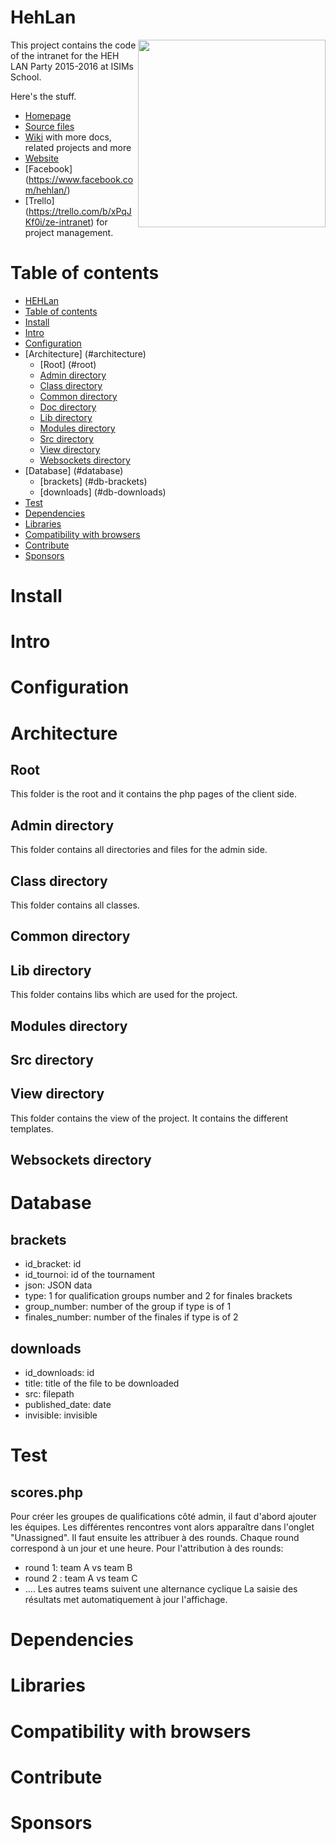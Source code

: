 HehLan
======

<img src="https://raw.github.com/HehLan/Intranet-5.0/master/logoheh.png" align="right" width="300px" />

This project contains the code of the intranet for the HEH LAN Party 2015-2016 at ISIMs School.


Here's the stuff.

- [Homepage](https://github.com/HehLan)
- [Source files](https://github.com/HehLan/Intranet-5.0)
- [Wiki]() with more docs, related projects and more
- [Website](http://www.hehlan.be/)
- [Facebook] (https://www.facebook.com/hehlan/)
- [Trello] (https://trello.com/b/xPqJKf0i/ze-intranet) for project management.


Table of contents
=================

- [HEHLan](#HehLan)
- [Table of contents](#table-of-contents)
- [Install](#install)
- [Intro](#intro)
- [Configuration](#configuration)
- [Architecture] (#architecture)
    - [Root] (#root)
    - [Admin directory](#admin-directory)
    - [Class directory](#class-directory)
    - [Common directory](#common-directory)
    - [Doc directory](#doc-directory)
    - [Lib directory](#lib-directory)
    - [Modules directory](#modules-directory)
    - [Src directory](#src-directory)
    - [View directory](#view-directory)
    - [Websockets directory](#websockets-directory)
- [Database] (#database)
    - [brackets] (#db-brackets)
    - [downloads] (#db-downloads)
- [Test](#test)
- [Dependencies](#dependencies)
- [Libraries](#libraries)
- [Compatibility with browsers](#compatibility-with-browsers)
- [Contribute](#contribute)
- [Sponsors](#sponsors)


Install
=======



Intro
=====


Configuration
=============


Architecture
============

Root
----

This folder is the root and it contains the php pages of the client side.

Admin directory
---------------

This folder contains all directories and files for the admin side.

Class directory
---------------

This folder contains all classes.

Common directory
----------------


Lib directory
-------------

This folder contains libs which are used for the project.

Modules directory
-----------------


Src directory
-------------


View directory
--------------

This folder contains the view of the project. It contains the different templates.

Websockets directory
--------------------


Database
========

brackets
--------

- id_bracket: id
- id_tournoi: id of the tournament
- json: JSON data
- type: 1 for qualification groups number and 2 for finales brackets
- group_number: number of the group if type is of 1
- finales_number: number of the finales if type is of 2

downloads
---------

- id_downloads: id
- title: title of the file to be downloaded
- src: filepath
- published_date: date
- invisible: invisible

Test
====

scores.php
----------

Pour créer les groupes de qualifications côté admin, il faut d'abord ajouter les équipes.
Les différentes rencontres vont alors apparaître dans l'onglet "Unassigned".
Il faut ensuite les attribuer à des rounds. Chaque round correspond à un jour et une heure.
Pour l'attribution à des rounds:
- round 1: team A vs team B
- round 2 : team A vs team C
- ....
Les autres teams suivent une alternance cyclique
La saisie des résultats met automatiquement à jour l'affichage.


Dependencies
============


Libraries
=========



Compatibility with browsers
===========================



Contribute
==========


Sponsors
========





